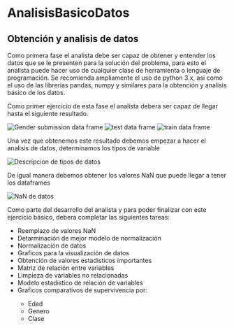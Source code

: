 # AnalisisBasicoDatos

<h2>Obtención y analisis de datos</h2>

Como primera fase el analista debe ser capaz de obtener y entender los datos que se le presenten para la solución del problema, para esto el analista puede hacer uso de cualquier clase de herramienta o lenguaje de programación.
Se recomienda ampliamente el uso de python 3.x, asi como el uso de las librerias pandas, numpy y similares para la obtención y analisis básico de los datos.

Como primer ejercicio de esta fase el analista debera ser capaz de llegar hasta el siguiente resultado.



![Gender submission data frame](https://drive.google.com/uc?export=view&id=1W-IPMfdaDoJZhEIp4kqViqXRdKWYJ8VF)
![test data frame](https://drive.google.com/uc?export=view&id=16dxHE-8nCYImGe0Dg8JFEHfomJWgaoJJ)
![train data frame](https://drive.google.com/uc?export=view&id=1GRKFCNXlaXGdH9r7AX8ydKCojV1l7O7p)

Una vez que obtenemos este resultado debemos empezar a hacer el analisis de datos, determinamos los tipos de variable

![Descripcion de tipos de datos](https://drive.google.com/uc?export=view&id=1vUL8vb5X_GDseKI5yhZ67w2hNQ5zTX5b)

De igual manera debemos obtener los valores NaN que puede llegar a tener los dataframes

![NaN de datos](https://drive.google.com/uc?export=view&id=1Q6UhB1sSoqdyfjnhWj1IDoREVIPmM7Md)

Como parte del desarrollo del analista y para poder finalizar con este ejercicio básico, debera completar las siguientes tareas:

<ul>
  <li>Reemplazo de valores NaN</li>
  <li>Detarminación de mejor modelo de normalización</li>
  <li>Normalización de datos</li>
  <li>Graficos para la visualización de datos</li>
  <li>Obtención de valores estadisticos importantes</li>
  <li>Matriz de relación entre variables</li>
  <li>Limpieza de variables no relacionadas</li>
  <li>Modelo estadistico de relación de variables</li>
  <li>Graficos comparativos de supervivencia por:</li>
  <ul>
    <li>Edad</li>
    <li>Genero</li>
    <li>Clase</li>
  </ul>
</ul>
